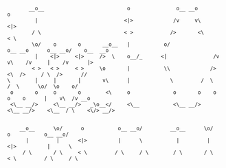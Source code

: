            __o__                           o               o__ __o                         o               
             |                            <|>             /v     v\                       <|>              
            / \                           < >            />       <\                      < \              
            \o/    o       o       __o__   |           o/               o__ __o      o__ __o/    o__  __o  
             |    <|>     <|>     />  \    o__/_      <|               /v     v\    /v     |    /v      |> 
            < >   < >     < >     \o       |           \\             />       <\  />     / \  />      //  
    \        |     |       |       v\      |             \         /  \         /  \      \o/  \o    o/    
     o       o     o       o        <\     o              o       o    o       o    o      |    v\  /v __o 
     <\__ __/>     <\__ __/>   _\o__</     <\__           <\__ __/>    <\__ __/>    <\__  / \    <\/> __/> 
                                                                                                           
                                                                                                           
        __o__      \o/      o           o__ __o/         __o__      \o/      o           o__ __o/  
          |         |      <|>          |      \           |         |      <|>          |      \
         / \       / \     < \         / \     / \        / \       / \     < \         / \     / \
